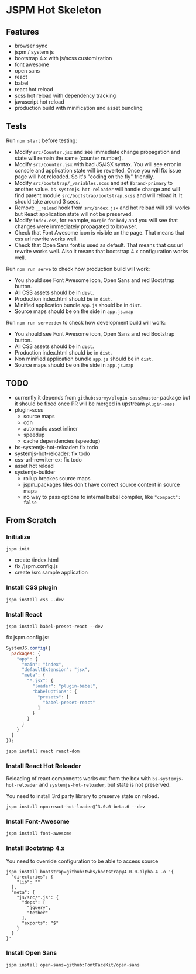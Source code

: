 # JSPM Hot Skeleton #

## Features ##

- browser sync
- jspm / system js
- bootstrap 4.x with js/scss customization
- font awesome
- open sans
- react
- babel
- react hot reload
- scss hot reload with dependency tracking
- javascript hot reload
- production build with minification and asset bundling

## Tests ##

Run `npm start` before testing:

- Modify `src/Counter.jsx` and see immediate change propagation and state will
  remain the same (counter number).
- Modify `src/Counter.jsx` with bad JS/JSX syntax. You will see error in console
  and application state will be reverted. Once you will fix issue page will hot
  reloaded. So it's "coding on the fly" friendly.
- Modify `src/bootstrap/_variables.scss` and set `$brand-primary` to another
  value. `bs-systemjs-hot-reloader` will handle change and will find parent
  module `src/bootstrap/bootstrap.scss` and will reload it. It should take
  around 3 secs.
- Remove `__reload` hook from `src/index.jsx` and hot reload will still works
  but React application state will not be preserved.
- Modify `index.css`, for example, `margin` for `body` and you will see that
  changes were immediately propagated to browser.
- Check that Font Awesome icon is visible on the page. That means that css url
  rewrite works well.
- Check that Open Sans font is used as default. That means that css url
  rewrite works well. Also it means that bootstrap 4.x configuration works well.

Run `npm run serve` to check how production build will work:

- You should see Font Awesome icon, Open Sans and red Bootstrap button.
- All CSS assets should be in `dist`.
- Production index.html should be in `dist`.
- Minified application bundle `app.js` should be in `dist`.
- Source maps should be on the side in `app.js.map`

Run `npm run serve:dev` to check how development build will work:

- You should see Font Awesome icon, Open Sans and red Bootstrap button.
- All CSS assets should be in `dist`.
- Production index.html should be in `dist`.
- Non minified application bundle `app.js` should be in `dist`.
- Source maps should be on the side in `app.js.map`

## TODO ##

- currently it depends from `github:sormy/plugin-sass@master` package but
  it should be fixed once PR will be merged in upstream `plugin-sass`
- plugin-scss
  - source maps
  - cdn
  - automatic asset inliner
  - speedup
  - cache dependencies (speedup)
- bs-systemjs-hot-reloader: fix todo
- systemjs-hot-reloader: fix todo
- css-url-rewriter-ex: fix todo
- asset hot reload
- systemjs-builder
  - rollup breakes source maps
  - jspm_packages files don't have correct source content in source maps
  - no way to pass options to internal babel compiler, like `"compact": false`

## From Scratch ##

### Initialize ###

```shell
jspm init
```

- create /index.html
- fix /jspm.config.js
- create /src sample application

### Install CSS plugin ###

```shell
jspm install css --dev
```

### Install React ###

```shell
jspm install babel-preset-react --dev
```

fix jspm.config.js:

```javascript
SystemJS.config({
  packages: {
    "app": {
      "main": "index",
      "defaultExtension": "jsx",
      "meta": {
        "*.jsx": {
          "loader": "plugin-babel",
          "babelOptions": {
            "presets": [
              "babel-preset-react"
            ]
          }
        }
      }
    }
  }
});
```

```shell
jspm install react react-dom
```

### Install React Hot Reloader ###

Reloading of react components works out from the box with `bs-systemjs-hot-reloader`
and `systemjs-hot-reloader`, but state is not preserved.

You need to install 3rd party library to preserve state on reload.

```shell
jspm install npm:react-hot-loader@^3.0.0-beta.6 --dev
```

### Install Font-Awesome ###

```shell
jspm install font-awesome
```

### Install Bootstrap 4.x ###

You need to override configuration to be able to access source

```shell
jspm install bootstrap=github:twbs/bootstrap@4.0.0-alpha.4 -o '{
  "directories": {
    "lib": ""
  },
  "meta": {
    "js/src/*.js": {
      "deps": [
        "jquery",
        "tether"
      ],
      "exports": "$"
    }
  }
}'
```

### Install Open Sans ###

```shell
jspm install open-sans=github:FontFaceKit/open-sans
```
